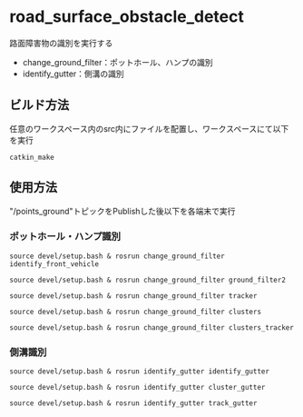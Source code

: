 # road_surface_obstacle_detect
路面障害物の識別を実行する
- change_ground_filter：ポットホール、ハンプの識別
- identify_gutter：側溝の識別

## ビルド方法
任意のワークスペース内のsrc内にファイルを配置し、ワークスペースにて以下を実行
```
catkin_make
```

## 使用方法
"/points_ground"トピックをPublishした後以下を各端末で実行

### ポットホール・ハンプ識別
```
source devel/setup.bash & rosrun change_ground_filter identify_front_vehicle
```
```
source devel/setup.bash & rosrun change_ground_filter ground_filter2
```
```
source devel/setup.bash & rosrun change_ground_filter tracker
```
```
source devel/setup.bash & rosrun change_ground_filter clusters
```
```
source devel/setup.bash & rosrun change_ground_filter clusters_tracker
```

### 側溝識別
```
source devel/setup.bash & rosrun identify_gutter identify_gutter
```
```
source devel/setup.bash & rosrun identify_gutter cluster_gutter
```
```
source devel/setup.bash & rosrun identify_gutter track_gutter
```
